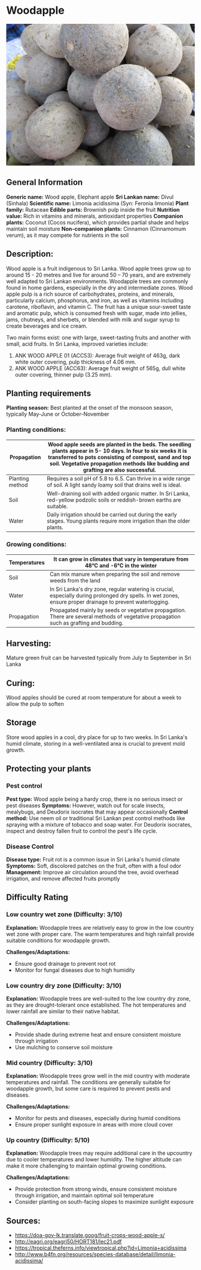 # Woodapple
![Woodapple.jpg](../../assets/images/Woodapple.jpg "By Thamizhpparithi Maari - Own work, CC BY-SA 4.0, https://commons.wikimedia.org/w/index.php?curid=100167197")
## General Information
**Generic name:** Wood apple, Elephant apple
**Sri Lankan name:** Divul (Sinhala)
**Scientific name:** Limonia acidissima (Syn: Feronia limonia)
**Plant family:** Rutaceae
**Edible parts:** Brownish pulp inside the fruit
**Nutrition value:** Rich in vitamins and minerals, antioxidant properties
**Companion plants:** Coconut (Cocos nucifera), which provides partial shade and helps maintain soil moisture
**Non-companion plants:** Cinnamon (Cinnamomum verum), as it may compete for nutrients in the soil

## Description:
Wood apple is a fruit indigenous to Sri Lanka. Wood apple trees grow up to around 15 - 20 metres and live for around 50 – 70 years, and are extremely well adapted to Sri Lankan environments. Woodapple trees are commonly found in home gardens, especially in the dry and intermediate zones. Wood apple pulp is a rich source of carbohydrates, proteins, and minerals, particularly calcium, phosphorus, and iron, as well as vitamins including carotene, riboflavin, and vitamin C. The fruit has a unique sour-sweet taste and aromatic pulp, which is consumed fresh with sugar, made into jellies, jams, chutneys, and sherbets, or blended with milk and sugar syrup to create beverages and ice cream.


Two main forms exist: one with large, sweet-tasting fruits and another with small, acid fruits. In Sri Lanka, improved varieties include:
1. ANK WOOD APPLE 01 (ACC53): Average fruit weight of 463g, dark white outer covering, pulp thickness of 4.06 mm.
2. ANK WOOD APPLE (ACC63): Average fruit weight of 565g, dull white outer covering, thinner pulp (3.25 mm).



## Planting requirements
**Planting season:** Best planted at the onset of the monsoon season, typically May-June or October-November

### Planting conditions:
| **Propagation** | Wood apple seeds are planted in the beds. The seedling plants appear in 5- 10 days. In four to six weeks it is transferred to pots consisting of compost, sand and top soil. Vegetative propagation methods like budding and grafting are also successful. |
|----|----|
| Planting method | Requires a soil pH of 5.8 to 6.5. Can thrive in a wide range of soil. A light sandy loamy soil that drains well is ideal. |
| Soil | Well-draining soil with added organic matter. In Sri Lanka, red-yellow podzolic soils or reddish-brown earths are suitable. |
| Water | Daily irrigation should be carried out during the early stages. Young plants require more irrigation than the older plants. |

### Growing conditions:

| **Temperatures** | It can grow in climates that vary in temperature from 48°C and -6°C in the winter |
|----|----|
| Soil | Can mix manure when preparing the soil and remove weeds from the land |
| Water | In Sri Lanka's dry zone, regular watering is crucial, especially during prolonged dry spells. In wet zones, ensure proper drainage to prevent waterlogging. |
| Propagation | Propagated mainly by seeds or vegetative propagation. There are several methods of vegetative propagation such as grafting and budding. |

## Harvesting:
Mature green fruit can be harvested typically from July to September in Sri Lanka

## Curing:
Wood apples should be cured at room temperature for about a week to allow the pulp to soften

## Storage
Store wood apples in a cool, dry place for up to two weeks. In Sri Lanka's humid climate, storing in a well-ventilated area is crucial to prevent mold growth.

## Protecting your plants
### Pest control
**Pest type:** Wood apple being a hardy crop, there is no serious insect or pest diseases
**Symptoms:** However, watch out for scale insects, mealybugs, and Deudorix isocrates that may appear occasionally
**Control method:** Use neem oil or traditional Sri Lankan pest control methods like spraying with a mixture of tobacco and soap water. For Deudorix isocrates, inspect and destroy fallen fruit to control the pest's life cycle.

### Disease Control
**Disease type:** Fruit rot is a common issue in Sri Lanka's humid climate
**Symptoms:** Soft, discolored patches on the fruit, often with a foul odor
**Management:** Improve air circulation around the tree, avoid overhead irrigation, and remove affected fruits promptly

## Difficulty Rating
### Low country wet zone (Difficulty: 3/10)
**Explanation:** Woodapple trees are relatively easy to grow in the low country wet zone with proper care. The warm temperatures and high rainfall provide suitable conditions for woodapple growth.

**Challenges/Adaptations:**
- Ensure good drainage to prevent root rot
- Monitor for fungal diseases due to high humidity

### Low country dry zone (Difficulty: 3/10)
**Explanation:** Woodapple trees are well-suited to the low country dry zone, as they are drought-tolerant once established. The hot temperatures and lower rainfall are similar to their native habitat.

**Challenges/Adaptations:**
- Provide shade during extreme heat and ensure consistent moisture through irrigation
- Use mulching to conserve soil moisture

### Mid country (Difficulty: 3/10)
**Explanation:** Woodapple trees grow well in the mid country with moderate temperatures and rainfall. The conditions are generally suitable for woodapple growth, but some care is required to prevent pests and diseases.

**Challenges/Adaptations:**
- Monitor for pests and diseases, especially during humid conditions
- Ensure proper sunlight exposure in areas with more cloud cover

### Up country (Difficulty: 5/10)
**Explanation:** Woodapple trees may require additional care in the upcountry due to cooler temperatures and lower humidity. The higher altitude can make it more challenging to maintain optimal growing conditions.

**Challenges/Adaptations:**
- Provide protection from strong winds, ensure consistent moisture through irrigation, and maintain optimal soil temperature
- Consider planting on south-facing slopes to maximize sunlight exposure

## Sources:
- https://doa-gov-lk.translate.goog/fruit-crops-wood-apple-s/
- http://eagri.org/eagri50/HORT181/lec21.pdf
- https://tropical.theferns.info/viewtropical.php?id=Limonia+acidissima
- http://www.b4fn.org/resources/species-database/detail/limonia-acidissima/
